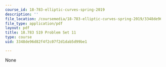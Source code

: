 ```yaml
---
course_id: 18-783-elliptic-curves-spring-2019
description: ''
file_location: /coursemedia/18-783-elliptic-curves-spring-2019/3348de96d82f4f2c07f2d1dab5d99be1_MIT18_783S19_pset11.pdf
file_type: application/pdf
layout: pdf
title: 18.783 S19 Problem Set 11
type: course
uid: 3348de96d82f4f2c07f2d1dab5d99be1

---
```

None